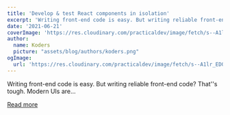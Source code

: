 ```yaml
---
title: 'Develop & test React components in isolation'
excerpt: 'Writing front-end code is easy. But writing reliable front-end code? That''s tough.  Modern UIs are...'
date: '2021-06-21'
coverImage: 'https://res.cloudinary.com/practicaldev/image/fetch/s--A1lr_ED0--/c_imagga_scale,f_auto,fl_progressive,h_420,q_auto,w_1000/https://dev-to-uploads.s3.amazonaws.com/uploads/articles/mwpnd4ztvt2yme2zyipl.jpg'
author:
  name: Koders
  picture: "assets/blog/authors/koders.png"
ogImage:
  url: 'https://res.cloudinary.com/practicaldev/image/fetch/s--A1lr_ED0--/c_imagga_scale,f_auto,fl_progressive,h_420,q_auto,w_1000/https://dev-to-uploads.s3.amazonaws.com/uploads/articles/mwpnd4ztvt2yme2zyipl.jpg'
---
```


Writing front-end code is easy. But writing reliable front-end code? That''s tough.  Modern UIs are...

[Read more](https://dev.to/dhaiwat10/develop-test-react-components-in-isolation-3714)
